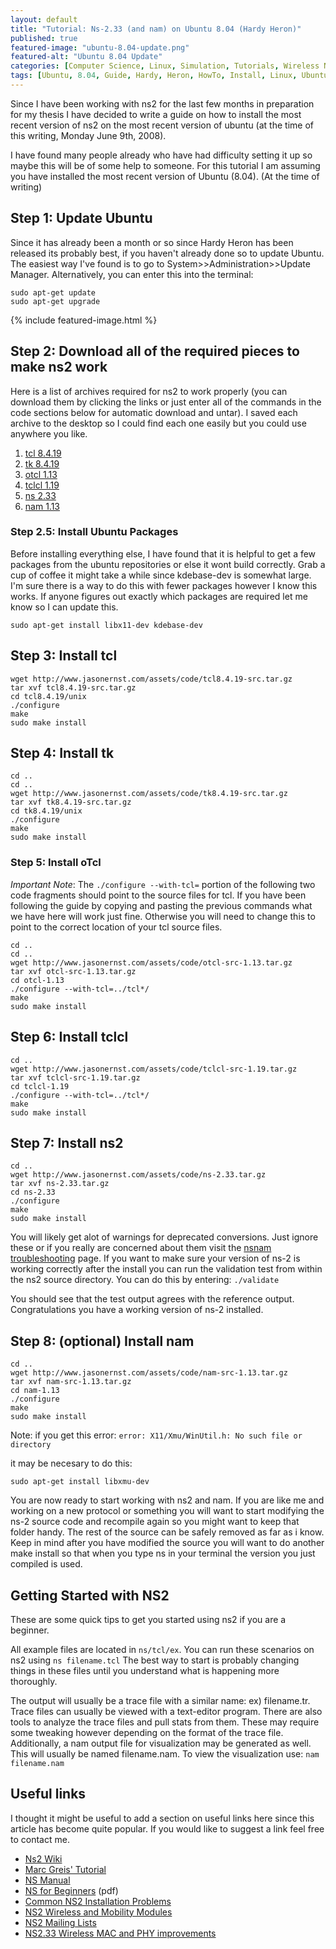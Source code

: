 ```yaml
---
layout: default
title: "Tutorial: Ns-2.33 (and nam) on Ubuntu 8.04 (Hardy Heron)"
published: true
featured-image: "ubuntu-8.04-update.png"
featured-alt: "Ubuntu 8.04 Update"
categories: [Computer Science, Linux, Simulation, Tutorials, Wireless Networks]
tags: [Ubuntu, 8.04, Guide, Hardy, Heron, HowTo, Install, Linux, Ubuntu, NS-2.33, Wireless, Simulation]
---
```


Since I have been working with ns2 for the last few months in preparation for my thesis I have decided to write a guide on how to install the most recent version of ns2 on the most recent version of ubuntu (at the time of this writing, Monday June 9th, 2008).

I have found many people already who have had difficulty setting it up so maybe this will be of some help to someone. For this tutorial I am assuming you have installed the most recent version of Ubuntu (8.04). (At the time of writing)

## Step 1: Update Ubuntu

Since it has already been a month or so since Hardy Heron has been released its probably best, if you haven't already done so to update Ubuntu. The easiest way I've found is to go to System>>Administration>>Update Manager. Alternatively, you can enter this into the terminal:

```
sudo apt-get update
sudo apt-get upgrade
```

{% include featured-image.html %}

## Step 2: Download all of the required pieces to make ns2 work
Here is a list of archives required for ns2 to work properly (you can download them by clicking the links or just enter all of the commands in the code sections below for automatic download and untar). I saved each archive to the desktop so I could find each one easily but you could use anywhere you like.

1. [tcl 8.4.19](/assets/code/tcl8.4.19-src.tar.gz)
2. [tk 8.4.19](/assets/code/tk8.4.19-src.tar.gz)
3. [otcl 1.13](/assets/code/otcl-src-1.13.tar.gz)
4. [tclcl 1.19](/assets/code/tclcl-src-1.19.tar.gz)
5. [ns 2.33](/assets/code/ns-2.33.tar.gz)
6. [nam 1.13](/assets/code/nam-src-1.13.tar.gz)

### Step 2.5: Install Ubuntu Packages
Before installing everything else, I have found that it is helpful to get a few packages from the ubuntu repositories or else it wont build correctly. Grab a cup of coffee it might take a while since kdebase-dev is somewhat large. I'm sure there is a way to do this with fewer packages however I know this works. If anyone figures out exactly which packages are required let me know so I can update this.

`sudo apt-get install libx11-dev kdebase-dev`

## Step 3: Install tcl
```
wget http://www.jasonernst.com/assets/code/tcl8.4.19-src.tar.gz
tar xvf tcl8.4.19-src.tar.gz
cd tcl8.4.19/unix
./configure
make
sudo make install
```

## Step 4: Install tk
```
cd ..
cd ..
wget http://www.jasonernst.com/assets/code/tk8.4.19-src.tar.gz
tar xvf tk8.4.19-src.tar.gz
cd tk8.4.19/unix
./configure
make
sudo make install
```

### Step 5: Install oTcl
*Important Note*: The ```./configure --with-tcl=``` portion of the following two code fragments should point to the source files for tcl. If you have been following the guide by copying and pasting the previous commands what we have here will work just fine. Otherwise you will need to change this to point to the correct location of your tcl source files.
```
cd ..
cd ..
wget http://www.jasonernst.com/assets/code/otcl-src-1.13.tar.gz
tar xvf otcl-src-1.13.tar.gz
cd otcl-1.13
./configure --with-tcl=../tcl*/
make
sudo make install
```

## Step 6: Install tclcl
```
cd ..
wget http://www.jasonernst.com/assets/code/tclcl-src-1.19.tar.gz
tar xvf tclcl-src-1.19.tar.gz
cd tclcl-1.19
./configure --with-tcl=../tcl*/
make
sudo make install
```
## Step 7: Install ns2
```
cd ..
wget http://www.jasonernst.com/assets/code/ns-2.33.tar.gz
tar xvf ns-2.33.tar.gz
cd ns-2.33
./configure
make
sudo make install
```

You will likely get alot of warnings for deprecated conversions. Just ignore these or if you really are concerned about them visit the [nsnam troubleshooting](https://nsnam.isi.edu/nsnam/index.php/Troubleshooting#ns-2_not_building_with_gcc.2Fg.2B.2B_4.3.2) page. If you want to make sure your version of ns-2 is working correctly after the install you can run the validation test from within the ns2 source directory. You can do this by entering:
`./validate`

You should see that the test output agrees with the reference output. Congratulations you have a working version of ns-2 installed.

## Step 8: (optional) Install nam

```
cd ..
wget http://www.jasonernst.com/assets/code/nam-src-1.13.tar.gz
tar xvf nam-src-1.13.tar.gz
cd nam-1.13
./configure
make
sudo make install
```

Note: if you get this error:
`error: X11/Xmu/WinUtil.h: No such file or directory`

it may be necesary to do this:

`sudo apt-get install libxmu-dev`

You are now ready to start working with ns2 and nam. If you are like me and working on a new protocol or something you will want to start modifying the ns-2 source code and recompile again so you might want to keep that folder handy. The rest of the source can be safely removed as far as i know. Keep in mind after you have modified the source you will want to do another make install so that when you type ns in your terminal the version you just compiled is used.

## Getting Started with NS2

These are some quick tips to get you started using ns2 if you are a beginner.

All example files are located in `ns/tcl/ex`. You can run these scenarios on ns2 using `ns filename.tcl` The best way to start is probably changing things in these files until you understand what is happening more thoroughly.

The output will usually be a trace file with a similar name: ex) filename.tr. Trace files can usually be viewed with a text-editor program. There are also tools to analyze the trace files and pull stats from them. These may require some tweaking however depending on the format of the trace file. Additionally, a nam output file for visualization may be generated as well. This will usually be named filename.nam. To view the visualization use: `nam filename.nam`

## Useful links
I thought it might be useful to add a section on useful links here since this article has become quite popular. If you would like to suggest a link feel free to contact me.
* [Ns2 Wiki](https://nsnam.isi.edu/nsnam/index.php/Main_Page)
* [Marc Greis' Tutorial](https://isi.edu/nsnam/ns/tutorial/index.html)
* [NS Manual](https://isi.edu/nsnam/ns/ns-documentation.html)
* [NS for Beginners](http://www-sop.inria.fr/members/Eitan.Altman/COURS-NS/n3.pdf) (pdf)
* [Common NS2 Installation Problems](https://isi.edu/nsnam/ns/ns-problems.html)
* [NS2 Wireless and Mobility Modules](https://nsnam.isi.edu/nsnam/index.php/Contributed_Code#Wireless_and_Mobility)
* [NS2 Mailing Lists](https://www.nabble.com/Network-Simulator-ns-2-f15582.html)
* [NS2.33 Wireless MAC and PHY improvements](https://dsn.tm.uni-karlsruhe.de/english/Overhaul_NS-2.php)
